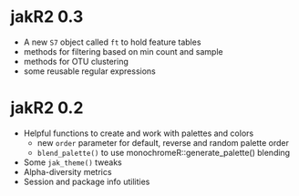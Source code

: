 # jakR2 0.3

* A new `S7` object called `ft` to hold feature tables
* methods for filtering based on min count and sample
* methods for OTU clustering
* some reusable regular expressions

# jakR2 0.2

* Helpful functions to create and work with palettes and colors
	* new `order` parameter for default, reverse and random palette order
	* `blend_palette()` to use monochromeR::generate_palette() blending 
* Some `jak_theme()` tweaks
* Alpha-diversity metrics
* Session and package info utilities
